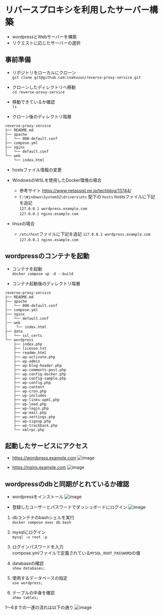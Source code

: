 # リバースプロキシを利用したサーバー構築
- wordpressとWebサーバーを構築
- リクエストに応じたサーバーの選択

## 事前準備
- リポジトリをローカルにクローン  
`git clone git@github.com:inakuuun/reverse-proxy-service.git`

- クローンしたディレクトリへ移動  
`cd reverse-proxy-service`

- 移動できているか確認  
`ls`

- クローン後のディレクトリ階層
```
reverse-proxy-service
├── README.md
├── apache
│   └── 000-default.conf
├── compose.yml
├── nginx
│   └── default.conf
└── web
    └── index.html
```

- hostsファイル情報の変更
- WindowsのWSLを使用したDocker環境の場合
  - 参考サイト
  https://www.netassist.ne.jp/techblog/13744/
  - `C:\Windows\System32\drivers\etc` 配下の `hosts` hostsファイルに下記を追記  
    `127.0.0.1 wordpress.example.com`  
    `127.0.0.1 nginx.example.com`  

- linuxの場合
  - `/etc/host`ファイルに下記を追記
    `127.0.0.1 wordpress.example.com`  
    `127.0.0.1 nginx.example.com`  

## wordpressのコンテナを起動 
- コンテナを起動  
`docker compose up -d --build`

- コンテナ起動後のディレクトリ階層  
```
reverse-proxy-service
├── README.md
├── apache
│   └── 000-default.conf
├── compose.yml
├── nginx
│   └── default.conf
│── web
│    └── index.html
├── data
│   └── ssl_certs
└── wordpress
    ├── index.php
    ├── license.txt
    ├── readme.html
    ├── wp-activate.php
    ├── wp-admin
    ├── wp-blog-header.php
    ├── wp-comments-post.php
    ├── wp-config-docker.php
    ├── wp-config-sample.php
    ├── wp-config.php
    ├── wp-content
    ├── wp-cron.php
    ├── wp-includes
    ├── wp-links-opml.php
    ├── wp-load.php
    ├── wp-login.php
    ├── wp-mail.php
    ├── wp-settings.php
    ├── wp-signup.php
    ├── wp-trackback.php
    └── xmlrpc.php
```

## 起動したサービスにアクセス  
- https://wordpress.example.com
![image](https://github.com/inakuuun/reverse-proxy-service/assets/101713870/81d5f757-2c37-429d-ab1f-0d3b4b799343)

- https://nginx.example.com
![image](https://github.com/inakuuun/create-vps/assets/101713870/015f1e33-3069-4dc9-be49-90d2094fb94e)

## wordpressのdbと同期がとれているか確認
- wordpressをインストール
![image](https://github.com/inakuuun/reverse-proxy-service/assets/101713870/5768781c-bc43-42e9-aa2c-100f178cb19a)

- 登録したユーザーとパスワードでダッシュボードにログイン
![image](https://github.com/inakuuun/reverse-proxy-service/assets/101713870/63fc5e8b-c9c9-4e16-a1a1-3d1905d47dd9)

1. dbコンテナのbashシェルを実行  
`docker compose exec db bash`

1. mysqlにログイン  
`mysql -u root -p`

1. ログインパスワードを入力  
compose.ymlファイルで定義されている`MYSQL_ROOT_PASSWORD`の値

1. databaseの確認  
`show databases;`

1. 使用するデータベースの指定  
`use wordpress;`

1. テーブルの中身を確認  
`show tables;`

1～6までの一連の流れは以下の通り
  ![image](https://github.com/inakuuun/reverse-proxy-service/assets/101713870/0f24333d-3d5e-4703-875b-3e8ed0ad4888)
